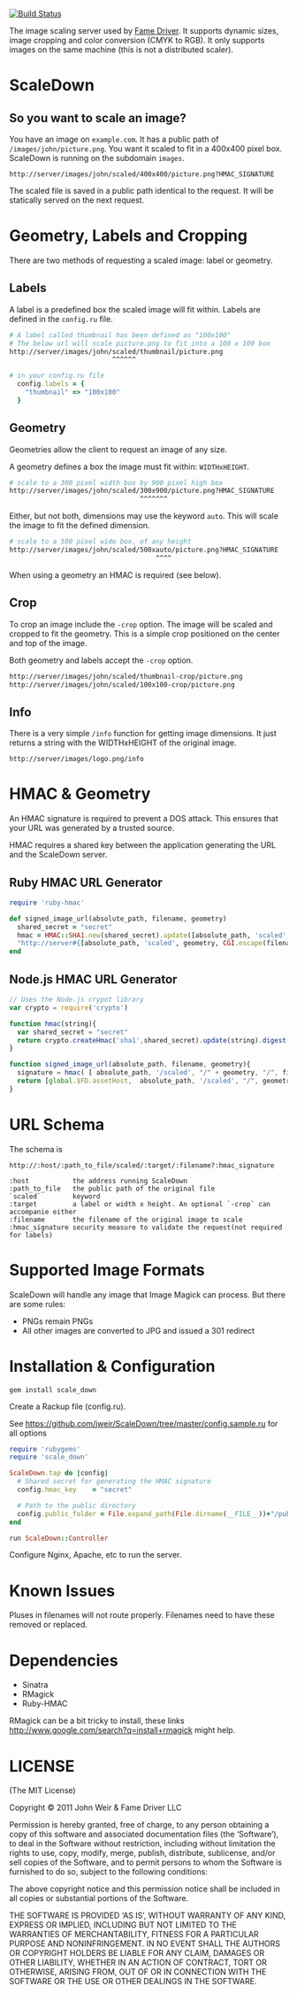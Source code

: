 [![Build Status](https://secure.travis-ci.org/jweir/ScaleDown.png)](http://travis-ci.org/jweir/ScaleDown)

The image scaling server used by [Fame Driver](http://famedriver.com).
It supports dynamic sizes, image cropping and color conversion (CMYK to RGB).
It only supports images on the same machine (this is not a distributed scaler).

ScaleDown
==========
So you want to scale an image?
------------------------------

You have an image on `example.com`. It has a public path of `/images/john/picture.png`.
You want it scaled to fit in a 400x400 pixel box.  ScaleDown is running on the subdomain `images`.

    http://server/images/john/scaled/400x400/picture.png?HMAC_SIGNATURE

The scaled file is saved in a public path identical to the request. It will be statically served on the next request.

Geometry, Labels and Cropping
==============================

There are two methods of requesting a scaled image: label or geometry.

Labels
------

A label is a predefined box the scaled image will fit within.
Labels are defined in the `config.ru` file.

```sh
# A label called thumbnail has been defined as "100x100"
# The below url will scale picture.png to fit into a 100 x 100 box
http://server/images/john/scaled/thumbnail/picture.png
                          ^^^^^^
```

```ruby
# in your config.ru file
  config.labels = {
    "thumbnail" => "100x100"
  }
```

Geometry
--------

Geometries allow the client to request an image of any size.

A geometry defines a box the image must fit within: `WIDTHxHEIGHT`.


```sh
# scale to a 300 pixel width box by 900 pixel high box
http://server/images/john/scaled/300x900/picture.png?HMAC_SIGNATURE
                                 ^^^^^^^
```

Either, but not both, dimensions may use the keyword `auto`. This will scale the image to fit the defined dimension.

```sh
# scale to a 500 pixel wide box, of any height
http://server/images/john/scaled/500xauto/picture.png?HMAC_SIGNATURE
                                     ^^^^
```

When using a geometry an HMAC is required (see below).
    
Crop
----

To crop an image include the `-crop` option.  The image will be scaled and cropped to fit the geometry. This is a simple crop positioned on the center and top of the image.

Both geometry and labels accept the `-crop` option.

```sh
http://server/images/john/scaled/thumbnail-crop/picture.png
http://server/images/john/scaled/100x100-crop/picture.png
```

Info
----
There is a very simple `/info` function for getting image dimensions. It just returns a string with the WIDTHxHEIGHT of the original image.

    http://server/images/logo.png/info


HMAC & Geometry
==============

An HMAC signature is required to prevent a DOS attack. This ensures that your URL was generated by a trusted source.

HMAC requires a shared key between the application generating the URL and the ScaleDown server.

Ruby HMAC URL Generator
------------------

```ruby
require 'ruby-hmac'

def signed_image_url(absolute_path, filename, geometry)
  shared_secret = "secret"
  hmac = HMAC::SHA1.new(shared_secret).update([absolute_path, 'scaled', geometry, filename].join("/")).to_s[0...8]
  "http://server#{[absolute_path, 'scaled', geometry, CGI.escape(filename)].join("/")}?#{hmac}"
end
```

Node.js HMAC URL Generator
---------------------

```javascript
// Uses the Node.js crypot library
var crypto = require('crypto')

function hmac(string){
  var shared_secret = "secret"
  return crypto.createHmac('sha1',shared_secret).update(string).digest('hex').substr(0,8)
}

function signed_image_url(absolute_path, filename, geometry){
  signature = hmac( [ absolute_path, '/scaled', "/" + geometry, "/", filename].join("") )
  return [global.$FD.assetHost,  absolute_path, '/scaled', "/", geometry, "/",escape(filename)].join("") + "?"+ signature
}
```

URL Schema
==========

The schema is

    http://:host/:path_to_file/scaled/:target/:filename?:hmac_signature

    :host           the address running ScaleDown
    :path_to_file   the public path of the original file
    `scaled`        keyword
    :target         a label or width x height. An optional `-crop` can accompanie either
    :filename       the filename of the original image to scale
    :hmac_signature security measure to validate the request(not required for labels)


Supported Image Formats
=======================

ScaleDown will handle any image that Image Magick can process.  But there are some rules:

* PNGs remain PNGs
* All other images are converted to JPG and issued a 301 redirect

Installation & Configuration
==============================

    gem install scale_down

Create a Rackup file (config.ru). 

See https://github.com/jweir/ScaleDown/tree/master/config.sample.ru for all options

```ruby
require 'rubygems'
require 'scale_down'

ScaleDown.tap do |config|
  # Shared secret for generating the HMAC signature
  config.hmac_key    = "secret"

  # Path to the public directory
  config.public_folder = File.expand_path(File.dirname(__FILE__))+"/public"
end

run ScaleDown::Controller
```

Configure Nginx, Apache, etc to run the server.

Known Issues
===========

Pluses in filenames will not route properly.  Filenames need to have these removed or replaced.

Dependencies
============

* Sinatra
* RMagick
* Ruby-HMAC

RMagick can be a bit tricky to install, these links http://www.google.com/search?q=install+rmagick might help.

LICENSE
=======

(The MIT License)

Copyright © 2011 John Weir & Fame Driver LLC

Permission is hereby granted, free of charge, to any person obtaining a copy of this software and associated documentation files (the ‘Software’), to deal in the Software without restriction, including without limitation the rights to use, copy, modify, merge, publish, distribute, sublicense, and/or sell copies of the Software, and to permit persons to whom the Software is furnished to do so, subject to the following conditions:

The above copyright notice and this permission notice shall be included in all copies or substantial portions of the Software.

THE SOFTWARE IS PROVIDED ‘AS IS’, WITHOUT WARRANTY OF ANY KIND, EXPRESS OR IMPLIED, INCLUDING BUT NOT LIMITED TO THE WARRANTIES OF MERCHANTABILITY, FITNESS FOR A PARTICULAR PURPOSE AND NONINFRINGEMENT. IN NO EVENT SHALL THE AUTHORS OR COPYRIGHT HOLDERS BE LIABLE FOR ANY CLAIM, DAMAGES OR OTHER LIABILITY, WHETHER IN AN ACTION OF CONTRACT, TORT OR OTHERWISE, ARISING FROM, OUT OF OR IN CONNECTION WITH THE SOFTWARE OR THE USE OR OTHER DEALINGS IN THE SOFTWARE.
